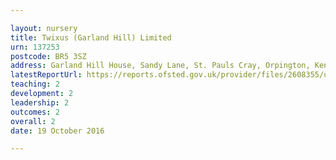 ```yaml
---

layout: nursery
title: Twixus (Garland Hill) Limited
urn: 137253
postcode: BR5 3SZ
address: Garland Hill House, Sandy Lane, St. Pauls Cray, Orpington, Kent, BR5 3SZ
latestReportUrl: https://reports.ofsted.gov.uk/provider/files/2608355/urn/137253.pdf
teaching: 2
development: 2
leadership: 2
outcomes: 2
overall: 2
date: 19 October 2016

---
```

